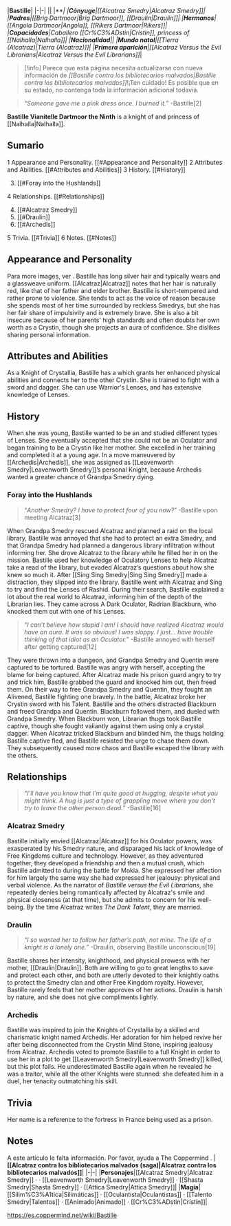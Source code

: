|**Bastille**|
|-|-|
||
|****|
|**Cónyuge**|[[Alcatraz Smedry\|Alcatraz Smedry]]|
|**Padres**|[[Brig Dartmoor\|Brig Dartmoor]], [[Draulin\|Draulin]]|
|**Hermanos**|[[Angola Dartmoor\|Angola]], [[Rikers Dartmoor\|Rikers]]|
|**Capacidades**|Caballero [[Cr%C3%ADstin\|Crístin]], princess of [[Nalhalla\|Nalhalla]]|
|**Nacionalidad**||
|**Mundo natal**|[[Tierra (Alcatraz)\|Tierra (Alcatraz)]]|
|**Primera aparición**|*[[Alcatraz Versus the Evil Librarians\|Alcatraz Versus the Evil Librarians]]*|

> [!info] Parece que esta página necesita actualizarse con nueva información de *[[Bastille contra los bibliotecarios malvados\|Bastille contra los bibliotecarios malvados]]*!¡Ten cuidado! Es posible que en su estado, no contenga toda la información adicional todavía.

>“*Someone gave me a pink dress once. I burned it.*”
\-Bastille[2]


**Bastille Vianitelle Dartmoor the Ninth** is a knight of  and princess of [[Nalhalla\|Nalhalla]].

## Sumario

1 Appearance and Personality. [[#Appearance and Personality]] 
2 Attributes and Abilities. [[#Attributes and Abilities]] 
3 History. [[#History]] 

3. [[#Foray into the Hushlands]] 


4 Relationships. [[#Relationships]] 

4. [[#Alcatraz Smedry]] 
4. [[#Draulin]] 
4. [[#Archedis]] 


5 Trivia. [[#Trivia]] 
6 Notes. [[#Notes]] 


## Appearance and Personality
 
Para more images, ver .
Bastille has long silver hair and typically wears  and a glassweave uniform. [[Alcatraz\|Alcatraz]] notes that her hair is naturally red, like that of her father and elder brother.
Bastille is short-tempered and rather prone to violence. She tends to act as the voice of reason because she spends most of her time surrounded by reckless Smedrys, but she has her fair share of impulsivity and is extremely brave. She is also a bit insecure because of her parents' high standards and often doubts her own worth as a Crystin, though she projects an aura of confidence. She dislikes sharing personal information.

## Attributes and Abilities
As a Knight of Crystallia, Bastille has a  which grants her enhanced physical abilities and connects her to the other Crystin. She is trained to fight with a sword and dagger. She can use Warrior's Lenses, and has extensive knowledge of  Lenses.

## History
When she was young, Bastille wanted to be an  and studied different types of Lenses. She eventually accepted that she could not be an Oculator and began training to be a Crystin like her mother. She excelled in her training and completed it at a young age. In a move maneuvered by [[Archedis\|Archedis]], she was assigned as [[Leavenworth Smedry\|Leavenworth Smedry]]’s personal Knight, because Archedis wanted a greater chance of Grandpa Smedry dying.

### Foray into the Hushlands
>“*Another Smedry? I have to protect four of you now?*”
\-Bastille upon meeting Alcatraz[3]


When Grandpa Smedry rescued Alcatraz and planned a raid on the local library, Bastille was annoyed that she had to protect an extra Smedry, and that Grandpa Smedry had planned a dangerous library infiltration without informing her. She drove Alcatraz to the library while he filled her in on the mission. Bastille used her knowledge of Oculatory Lenses to help Alcatraz take a read of the library, but evaded Alcatraz’s questions about how she knew so much it. After [[Sing Sing Smedry\|Sing Sing Smedry]] made a distraction, they slipped into the library. Bastille went with Alcatraz and Sing to try and find the Lenses of Rashid. During their search, Bastille explained a lot about the real world to Alcatraz, informing him of the depth of the Librarian lies. They came across A Dark Oculator, Radrian Blackburn, who knocked them out with one of his Lenses.

>“*I can’t believe how stupid I am! I should have realized Alcatraz would have an aura. It was so obvious! I was sloppy. I just… have trouble thinking of that idiot as an Oculator.*”
\-Bastille annoyed with herself after getting captured[12]

They were thrown into a dungeon, and Grandpa Smedry and Quentin were captured to be tortured. Bastille was angry with herself, accepting the blame for being captured. After Alcatraz made his prison guard angry to try and trick him, Bastille grabbed the guard and knocked him out, then freed them. On their way to free Grandpa Smedry and Quentin, they fought an Alivened, Bastille fighting one bravely. In the battle, Alcatraz broke her Crystin sword with his Talent. Bastille and the others distracted Blackburn and freed Grandpa and Quentin. Blackburn followed them, and dueled with Grandpa Smedry. When Blackburn won, Librarian thugs took Bastille captive, though she fought valiantly against them using only a crystal dagger. When Alcatraz tricked Blackburn and blinded him, the thugs holding Bastille captive fled, and Bastille resisted the urge to chase them down. They subsequently caused more chaos and Bastille escaped the library with the others.

## Relationships
>“*I'll have you know that I'm quite good at hugging, despite what you might think. A hug is just a type of grappling move where you don't try to leave the other person dead.*”
\-Bastille[16]


### Alcatraz Smedry
Bastille initially envied [[Alcatraz\|Alcatraz]] for his Oculator powers, was exasperated by his Smedry nature, and disparaged his lack of knowledge of Free Kingdoms culture and technology. However, as they adventured together, they developed a friendship and then a mutual crush, which Bastille admitted to during the battle for Mokia. She expressed her affection for him largely the same way she had expressed her jealousy: physical and verbal violence.
As the narrator of *Bastille versus the Evil Librarians*, she repeatedly denies being romantically affected by Alcatraz's smile and physical closeness (at that time), but she admits to concern for his well-being.
By the time Alcatraz writes *The Dark Talent*, they are married.

### Draulin
>“*I so wanted her to follow her father’s path, not mine. The life of a knight is a lonely one.*”
\-Draulin, observing Bastille unconscious[19]


Bastille shares her intensity, knighthood, and physical prowess with her mother, [[Draulin\|Draulin]]. Both are willing to go to great lengths to save and protect each other, and both are utterly devoted to their knightly oaths to protect the Smedry clan and other Free Kingdom royalty.
However, Bastille rarely feels that her mother approves of her actions. Draulin is harsh by nature, and she does not give compliments lightly.

### Archedis
Bastille was inspired to join the Knights of Crystallia by a skilled and charismatic knight named Archedis. Her adoration for him helped revive her after being disconnected from the Crystin Mind Stone, inspiring jealousy from Alcatraz.
Archedis voted to promote Bastille to a full Knight in order to use her in a plot to get [[Leavenworth Smedry\|Leavenworth Smedry]] killed, but this plot fails. He underestimated Bastille again when he revealed he was a traitor, while all the other Knights were stunned: she defeated him in a duel, her tenacity outmatching his skill.

## Trivia
Her name is a reference to the  fortress in France being used as a prison.
## Notes

A este artículo le falta información. Por favor, ayuda a The Coppermind .
|**[[Alcatraz contra los bibliotecarios malvados (saga)\|Alcatraz contra los bibliotecarios malvados]]**|
|-|-|
|**Personajes**|[[Alcatraz Smedry\|Alcatraz Smedry]] ·  · [[Leavenworth Smedry\|Leavenworth Smedry]] · [[Shasta Smedry\|Shasta Smedry]] · [[Attica Smedry\|Attica Smedry]]|
|**Magia**|[[Silim%C3%A1tica\|Silimáticas]] · [[Oculantista\|Oculantistas]] · [[Talento Smedry\|Talentos]] · [[Animado\|Animado]] · [[Cr%C3%ADstin\|Crístin]]|



https://es.coppermind.net/wiki/Bastille